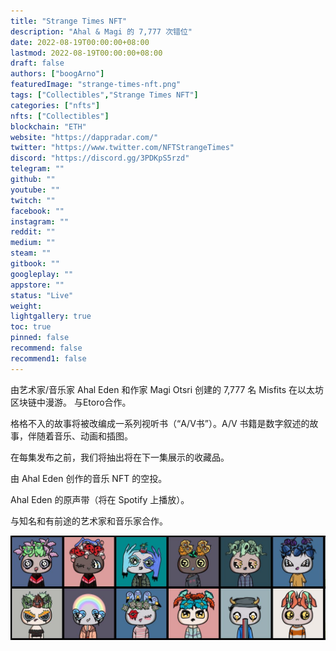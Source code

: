 ```yaml
---
title: "Strange Times NFT"
description: "Ahal & Magi 的 7,777 次错位"
date: 2022-08-19T00:00:00+08:00
lastmod: 2022-08-19T00:00:00+08:00
draft: false
authors: ["boogArno"]
featuredImage: "strange-times-nft.png"
tags: ["Collectibles","Strange Times NFT"]
categories: ["nfts"]
nfts: ["Collectibles"]
blockchain: "ETH"
website: "https://dappradar.com/"
twitter: "https://www.twitter.com/NFTStrangeTimes"
discord: "https://discord.gg/3PDKpS5rzd"
telegram: ""
github: ""
youtube: ""
twitch: ""
facebook: ""
instagram: ""
reddit: ""
medium: ""
steam: ""
gitbook: ""
googleplay: ""
appstore: ""
status: "Live"
weight: 
lightgallery: true
toc: true
pinned: false
recommend: false
recommend1: false
---
```

由艺术家/音乐家 Ahal Eden 和作家 Magi Otsri 创建的 7,777 名 Misfits 在以太坊区块链中漫游。 与Etoro合作。

格格不入的故事将被改编成一系列视听书（“A/V书”）。A/V 书籍是数字叙述的故事，伴随着音乐、动画和插图。

在每集发布之前，我们将抽出将在下一集展示的收藏品。

由 Ahal Eden 创作的音乐 NFT 的空投。

 Ahal Eden 的原声带（将在 Spotify 上播放）。

与知名和有前途的艺术家和音乐家合作。

![1080x360](1080x360.jpg)